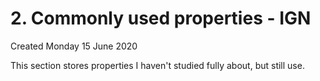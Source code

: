 # 2. Commonly used properties - IGN
Created Monday 15 June 2020

This section stores properties I haven't studied fully about, but still use.

